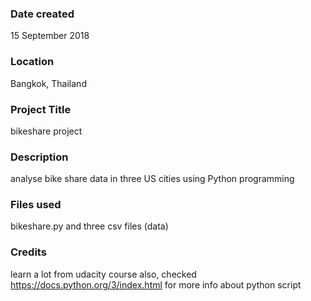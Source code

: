 ### Date created
15 September 2018

### Location
Bangkok, Thailand

### Project Title
bikeshare project

### Description
analyse bike share data in three US cities using Python programming

### Files used
bikeshare.py and three csv files (data)

### Credits
learn a lot from udacity course
also, checked https://docs.python.org/3/index.html for more info about python script